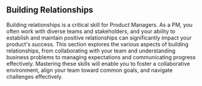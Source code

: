 ## Building Relationships

Building relationships is a critical skill for Product Managers. As a PM, you often work with diverse teams and stakeholders, and your ability to establish and maintain positive relationships can significantly impact your product's success. This section explores the various aspects of building relationships, from collaborating with your team and understanding business problems to managing expectations and communicating progress effectively. Mastering these skills will enable you to foster a collaborative environment, align your team toward common goals, and navigate challenges effectively.





































